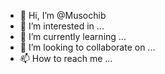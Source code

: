 - 👋 Hi, I’m @Musochib
- 👀 I’m interested in ...
- 🌱 I’m currently learning ...
- 💞️ I’m looking to collaborate on ...
- 📫 How to reach me ...

<!---
Musochib/Musochib is a ✨ special ✨ repository because its `README.md` (this file) appears on your GitHub profile.
You can click the Preview link to take a look at your changes.
--->
